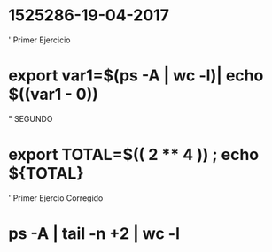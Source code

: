 # 1525286-19-04-2017

''Primer Ejercicio
# export var1=$(ps -A | wc -l)| echo $((var1 - 0))

" SEGUNDO
# export TOTAL=$(( 2 ** 4 )) ; echo ${TOTAL}

''Primer Ejercio Corregido
# ps -A | tail -n +2 | wc -l
